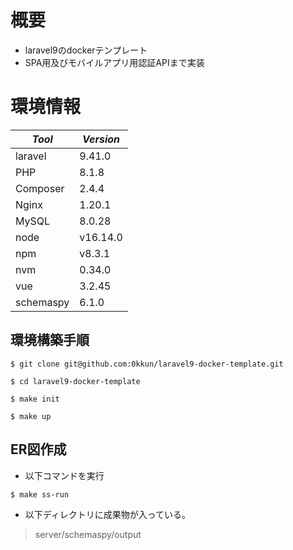 # 概要

- laravel9のdockerテンプレート
- SPA用及びモバイルアプリ用認証APIまで実装

# 環境情報

|*Tool*|*Version*|
|---|---|
|laravel|9.41.0|
|PHP|8.1.8|
|Composer|2.4.4|
|Nginx|1.20.1|
|MySQL|8.0.28|
|node|v16.14.0|
|npm|v8.3.1|
|nvm|0.34.0|
|vue|3.2.45|
|schemaspy|6.1.0|

## 環境構築手順

```
$ git clone git@github.com:0kkun/laravel9-docker-template.git

$ cd laravel9-docker-template

$ make init

$ make up
```

## ER図作成

- 以下コマンドを実行

```
$ make ss-run
```

- 以下ディレクトリに成果物が入っている。

> server/schemaspy/output

